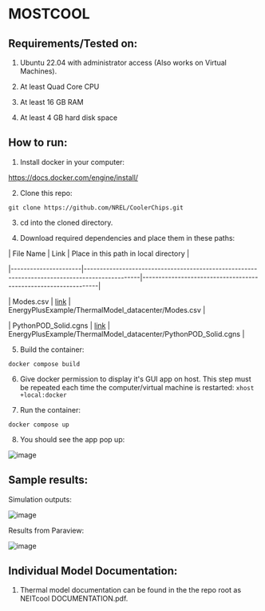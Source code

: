 
  

  

# MOSTCOOL

  

## Requirements/Tested on:

  

1. Ubuntu 22.04 with administrator access (Also works on Virtual Machines).

  

2. At least Quad Core CPU

  

3. At least 16 GB RAM

  

4. At least 4 GB hard disk space

  

  

## How to run:

  

  

1. Install docker in your computer:

  

https://docs.docker.com/engine/install/

  

  

2. Clone this repo:

  

`git clone https://github.com/NREL/CoolerChips.git`

  

  

3. cd into the cloned directory.

  

4. Download required dependencies and place them in these paths:

  

  
  

| File Name | Link | Place in this path in local directory |

|----------------------|-----------------------------------------------------------------------------------------------|----------------------------------------------------------------|

| Modes.csv | [link](https://drive.google.com/file/d/19H1HXCjzYx6ymz6PY_3xEAhDZdyza7D0/view?usp=sharing) | EnergyPlusExample/ThermalModel_datacenter/Modes.csv |

| PythonPOD_Solid.cgns | [link](https://drive.google.com/file/d/19Ed_tRQhcz2zkdxL1GT-yD_eb6NXPUdn/view?usp=drive_link) | EnergyPlusExample/ThermalModel_datacenter/PythonPOD_Solid.cgns |

  

  

5. Build the container:

  

`docker compose build`

  
  
  

6. Give docker permission to display it's GUI app on host. This step must be repeated each time the computer/virtual machine is restarted: `xhost +local:docker`

  

7. Run the container:

  

`docker compose up`

  

  

8. You should see the app pop up:

  

![image](https://github.com/NREL/CoolerChips/assets/45446967/39e9495c-0458-42ae-86ea-47ae77e3990c)

  

  

## Sample results:

  

  

Simulation outputs:

  

![image](https://github.com/NREL/CoolerChips/assets/45446967/9dc5e93b-0303-4de4-87fd-588b7e70efc9)

  

  

Results from Paraview:

  

![image](https://github.com/NREL/CoolerChips/assets/45446967/f607abac-d3b3-4069-8778-86b1e5648a14)


## Individual Model Documentation:
1. Thermal model documentation can be found in the the repo root as NEITcool DOCUMENTATION.pdf. 